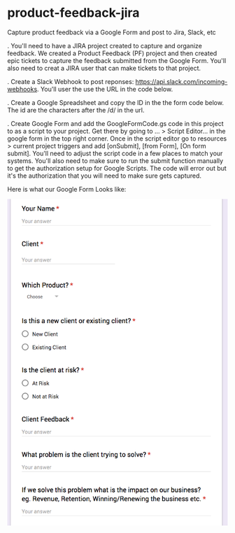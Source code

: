 # product-feedback-jira
Capture product feedback via a Google Form and post to Jira, Slack, etc

. You'll need to have a JIRA project created to capture and organize feedback.
We created a Product Feedback (PF) project and then created epic tickets to capture the feedback
submitted from the Google Form. You'll also need to creat a JIRA user that can make tickets to that project.

. Create a Slack Webhook to post reponses: https://api.slack.com/incoming-webhooks. You'll user the use the URL in the code below.

. Create a Google Spreadsheet and copy the ID in the the form code below. The id are the characters after the /d/ in the url.

. Create Google Form and add the GoogleFormCode.gs code in this project to as a script to your project. 
Get there by going to ... > Script Editor... in the google form in the top right corner. Once in the script editor
go to resources > current project triggers and add [onSubmit], [from Form], [On form submit]. You'll need to adjust the script code in a few places to match your systems. You'll also need to make sure to run the submit function manually to get the authorization setup for Google Scripts. The code will error out but it's the authorization that you will need to make sure gets captured.

Here is what our Google Form Looks like:

![Google Form](googleform.png)
